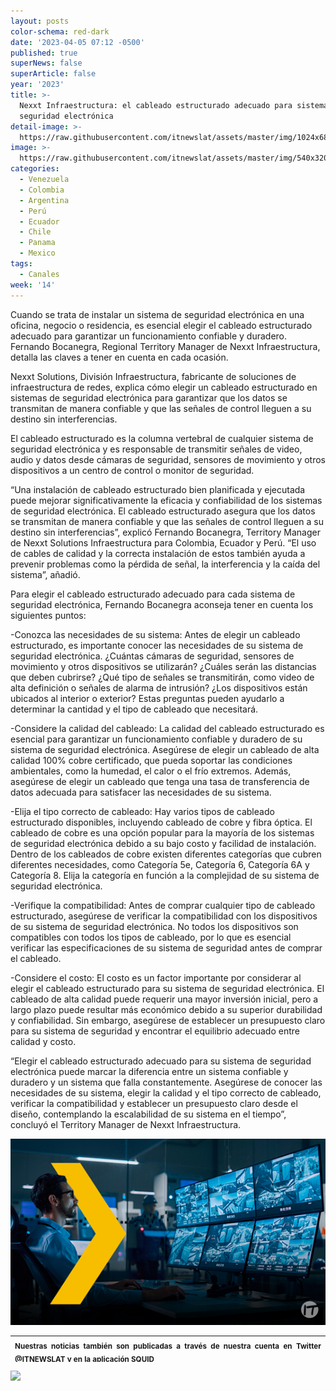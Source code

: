 ```yaml
---
layout: posts
color-schema: red-dark
date: '2023-04-05 07:12 -0500'
published: true
superNews: false
superArticle: false
year: '2023'
title: >-
  Nexxt Infraestructura: el cableado estructurado adecuado para sistemas de
  seguridad electrónica
detail-image: >-
  https://raw.githubusercontent.com/itnewslat/assets/master/img/1024x680/NOC-seguridad-g.jpg
image: >-
  https://raw.githubusercontent.com/itnewslat/assets/master/img/540x320/NOC-seguridad-p.jpg
categories:
  - Venezuela
  - Colombia
  - Argentina
  - Perú
  - Ecuador
  - Chile
  - Panama
  - Mexico
tags:
  - Canales
week: '14'
---
```

Cuando se trata de instalar un sistema de seguridad electrónica en una oficina, negocio o residencia, es esencial elegir el cableado estructurado adecuado para garantizar un funcionamiento confiable y duradero. Fernando Bocanegra, Regional Territory Manager de Nexxt Infraestructura, detalla las claves a tener en cuenta en cada ocasión.
  
Nexxt Solutions, División Infraestructura, fabricante de soluciones de infraestructura de redes, explica cómo elegir un cableado estructurado en sistemas de seguridad electrónica para garantizar que los datos se transmitan de manera confiable y que las señales de control lleguen a su destino sin interferencias.
 
El cableado estructurado es la columna vertebral de cualquier sistema de seguridad electrónica y es responsable de transmitir señales de video, audio y datos desde cámaras de seguridad, sensores de movimiento y otros dispositivos a un centro de control o monitor de seguridad.
 
“Una instalación de cableado estructurado bien planificada y ejecutada puede mejorar significativamente la eficacia y confiabilidad de los sistemas de seguridad electrónica. El cableado estructurado asegura que los datos se transmitan de manera confiable y que las señales de control lleguen a su destino sin interferencias”, explicó Fernando Bocanegra, Territory Manager de Nexxt Solutions Infraestructura para Colombia, Ecuador y Perú. “El uso de cables de calidad y la correcta instalación de estos también ayuda a prevenir problemas como la pérdida de señal, la interferencia y la caída del sistema”, añadió.
 
Para elegir el cableado estructurado adecuado para cada sistema de seguridad electrónica, Fernando Bocanegra aconseja tener en cuenta los siguientes puntos:
 
-Conozca las necesidades de su sistema: Antes de elegir un cableado estructurado, es importante conocer las necesidades de su sistema de seguridad electrónica. ¿Cuántas cámaras de seguridad, sensores de movimiento y otros dispositivos se utilizarán? ¿Cuáles serán las distancias que deben cubrirse? ¿Qué tipo de señales se transmitirán, como video de alta definición o señales de alarma de intrusión? ¿Los dispositivos están ubicados al interior o exterior? Estas preguntas pueden ayudarlo a determinar la cantidad y el tipo de cableado que necesitará.
 
-Considere la calidad del cableado: La calidad del cableado estructurado es esencial para garantizar un funcionamiento confiable y duradero de su sistema de seguridad electrónica. Asegúrese de elegir un cableado de alta calidad 100% cobre certificado, que pueda soportar las condiciones ambientales, como la humedad, el calor o el frío extremos. Además, asegúrese de elegir un cableado que tenga una tasa de transferencia de datos adecuada para satisfacer las necesidades de su sistema.
 
-Elija el tipo correcto de cableado: Hay varios tipos de cableado estructurado disponibles, incluyendo cableado de cobre y fibra óptica. El cableado de cobre es una opción popular para la mayoría de los sistemas de seguridad electrónica debido a su bajo costo y facilidad de instalación. Dentro de los cableados de cobre existen diferentes categorías que cubren diferentes necesidades, como Categoría 5e, Categoría 6, Categoría 6A y Categoría 8. Elija la categoría en función a la complejidad de su sistema de seguridad electrónica.
 
-Verifique la compatibilidad: Antes de comprar cualquier tipo de cableado estructurado, asegúrese de verificar la compatibilidad con los dispositivos de su sistema de seguridad electrónica. No todos los dispositivos son compatibles con todos los tipos de cableado, por lo que es esencial verificar las especificaciones de su sistema de seguridad antes de comprar el cableado.
 
-Considere el costo: El costo es un factor importante por considerar al elegir el cableado estructurado para su sistema de seguridad electrónica. El cableado de alta calidad puede requerir una mayor inversión inicial, pero a largo plazo puede resultar más económico debido a su superior durabilidad y confiabilidad. Sin embargo, asegúrese de establecer un presupuesto claro para su sistema de seguridad y encontrar el equilibrio adecuado entre calidad y costo.
 
“Elegir el cableado estructurado adecuado para su sistema de seguridad electrónica puede marcar la diferencia entre un sistema confiable y duradero y un sistema que falla constantemente. Asegúrese de conocer las necesidades de su sistema, elegir la calidad y el tipo correcto de cableado, verificar la compatibilidad y establecer un presupuesto claro desde el diseño, contemplando la escalabilidad de su sistema en el tiempo”, concluyó el Territory Manager de Nexxt Infraestructura.

![](https://raw.githubusercontent.com/itnewslat/assets/master/img/540x320/NOC-seguridad-p.jpg)

<table style="height: 42px;" width="569">
<tbody>
<tr>
<td style="text-align: justify;"><sub><strong>Nuestras noticias también son publicadas a través de nuestra cuenta en Twitter <a href="https://twitter.com/itnewslat?lang=es">@ITNEWSLAT</a> y en la aplicación <a href="https://squidapp.co/en/">SQUID</a></strong></sub></td>
</tr>
</tbody>
</table>
<img src="https://tracker.metricool.com/c3po.jpg?hash=56f88a41e39ab42c063cc51676587a04"/>